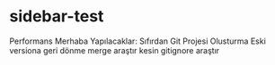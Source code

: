 # sidebar-test
Performans
Merhaba
Yapılacaklar: Sıfırdan Git Projesi Olusturma
Eski versiona geri dönme
merge araştır kesin 
gitignore araştır